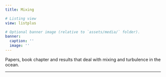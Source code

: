 ```yaml
---
title: Mixing

# Listing view
view: listplus

# Optional banner image (relative to `assets/media/` folder).
banner:
  caption: ''
  image: ''
---
```


Papers, book chapter and results that deal with mixing and turbulence in the ocean.

<hr>